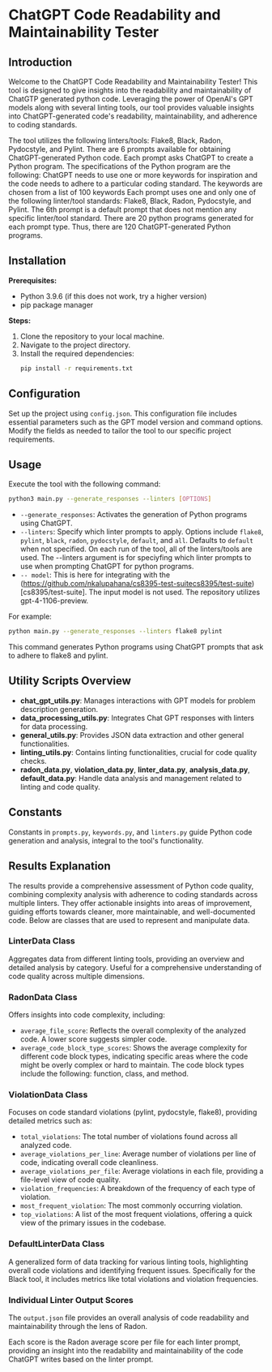 # ChatGPT Code Readability and Maintainability Tester

## Introduction
Welcome to the ChatGPT Code Readability and Maintainability Tester! This tool is designed to give insights into the readability and maintainability of ChatGTP generated python code. Leveraging the power of OpenAI's GPT models along with several linting tools, our tool provides valuable insights into ChatGPT-generated code's readability, maintainability, and adherence to coding standards.

The tool utilizes the following linters/tools: Flake8, Black, Radon, Pydocstyle, and Pylint. There are 6 prompts available for obtaining ChatGPT-generated Python code. Each prompt asks ChatGPT to create a Python program. The specifications of the Python program are the following: ChatGPT needs to use one or more keywords for inspiration and the code needs to adhere to a particular coding standard.
The keywords are chosen from a list of 100 keywords Each prompt uses one and only one of the following linter/tool standards: Flake8, Black, Radon, Pydocstyle, and Pylint. The 6th prompt is a default prompt that does not mention any specific linter/tool standard. There are 20 python programs generated for each prompt type. Thus, there are 120 ChatGPT-generated Python programs.

## Installation

**Prerequisites:**
- Python 3.9.6 (if this does not work, try a higher version)
- pip package manager

**Steps:**
1. Clone the repository to your local machine.
2. Navigate to the project directory.
3. Install the required dependencies:
   ```bash
   pip install -r requirements.txt
   ```

## Configuration
Set up the project using `config.json`. This configuration file includes essential parameters such as the GPT model version and command options. Modify the fields as needed to tailor the tool to our specific project requirements.

## Usage
Execute the tool with the following command:

```bash
python3 main.py --generate_responses --linters [OPTIONS]
```

- `--generate_responses`: Activates the generation of Python programs using ChatGPT.
- `--linters`: Specify which linter prompts to apply. Options include `flake8`, `pylint`, `black`, `radon`, `pydocstyle`, `default`, and `all`. Defaults to `default` when not specified.
On each run of the tool, all of the linters/tools are used. The --linters argument is
for speciyfing which linter prompts to use when prompting ChatGPT for python programs.
- `-- model`: This is here for integrating with the (https://github.com/nkalupahana/cs8395-test-suitecs8395/test-suite) [cs8395/test-suite]. The input model is not used. The repository utilizes gpt-4-1106-preview.

For example:

```bash
python main.py --generate_responses --linters flake8 pylint
```

This command generates Python programs using ChatGPT prompts that ask to adhere to flake8 and pylint.

## Utility Scripts Overview
- **chat_gpt_utils.py**: Manages interactions with GPT models for problem description generation.
- **data_processing_utils.py**: Integrates Chat GPT responses with linters for data processing.
- **general_utils.py**: Provides JSON data extraction and other general functionalities.
- **linting_utils.py**: Contains linting functionalities, crucial for code quality checks.
- **radon_data.py**, **violation_data.py**, **linter_data.py**, **analysis_data.py**, **default_data.py**: Handle data analysis and management related to linting and code quality.

## Constants
Constants in `prompts.py`, `keywords.py`, and `linters.py` guide Python code generation and analysis, integral to the tool's functionality.

## Results Explanation
The results provide a comprehensive assessment of Python code quality, combining complexity analysis with adherence to coding standards across multiple linters. They offer actionable insights into areas of improvement, guiding efforts towards cleaner, more maintainable, and well-documented code. Below are classes that are used to represent and manipulate data.

### LinterData Class
Aggregates data from different linting tools, providing an overview and detailed analysis by category. Useful for a comprehensive understanding of code quality across multiple dimensions.

### RadonData Class
Offers insights into code complexity, including:
- `average_file_score`: Reflects the overall complexity of the analyzed code. A lower score suggests simpler code.
- `average_code_block_type_scores`: Shows the average complexity for different code block types, indicating specific areas where the code might be overly complex or hard to maintain. The code block types include the following: function, class, and method.

### ViolationData Class
Focuses on code standard violations (pylint, pydocstyle, flake8), providing detailed metrics such as:
- `total_violations`: The total number of violations found across all analyzed code.
- `average_violations_per_line`: Average number of violations per line of code, indicating overall code cleanliness.
- `average_violations_per_file`: Average violations in each file, providing a file-level view of code quality.
- `violation_frequencies`: A breakdown of the frequency of each type of violation.
- `most_frequent_violation`: The most commonly occurring violation.
- `top_violations`: A list of the most frequent violations, offering a quick view of the primary issues in the codebase.

### DefaultLinterData Class
A generalized form of data tracking for various linting tools, highlighting overall code violations and identifying frequent issues. Specifically for the Black tool, it includes metrics like total violations and violation frequencies.

### Individual Linter Output Scores
The `output.json` file provides an overall analysis of code readability and maintainability through the lens of Radon.

Each score is the Radon average score per file for each linter prompt, providing an insight into the readability and maintainability of the code ChatGPT writes based on the linter prompt.


